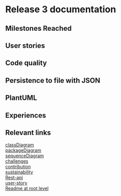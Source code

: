 # Release 3 documentation 

## Milestones Reached

## User stories  

## Code quality

## Persistence to file with JSON

## PlantUML

## Experiences

## Relevant links 
[classDiagram](/docs/release3/umlDiagrams/classDiagram.puml) <br>
[packageDiagram](/docs/release3/umlDiagrams/packageDiagram.puml) <br>
[sequenceDiagram](/docs/release3/umlDiagrams/sequenceDiagram.puml) <br>
[challenges](/docs/release3/challenges.md) <br>
[contribution](/docs/release3/contribution.md) <br>
[sustainability](/docs/release3/sustainability.md) <br>
[Rest-api](/docs/rest-api.md) <br>
[user-story](/movielibrary/core/src/main/java/readme.md) <br>
[Readme at root level](/readme.md)
